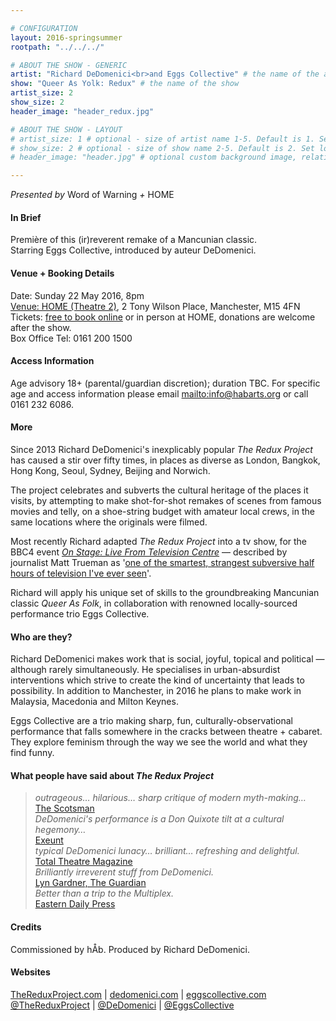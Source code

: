 ```yaml
---

# CONFIGURATION
layout: 2016-springsummer
rootpath: "../../../"

# ABOUT THE SHOW - GENERIC
artist: "Richard DeDomenici<br>and Eggs Collective" # the name of the artist or company
show: "Queer As Yolk: Redux" # the name of the show
artist_size: 2
show_size: 2
header_image: "header_redux.jpg"

# ABOUT THE SHOW - LAYOUT
# artist_size: 1 # optional - size of artist name 1-5. Default is 1. Set longer names to lower values
# show_size: 2 # optional - size of show name 2-5. Default is 2. Set longer names to lower values
# header_image: "header.jpg" # optional custom background image, relative to current page

---
```

*Presented by* Word of Warning *+* HOME      
           
#### In Brief     
Première of this (ir)reverent remake of a Mancunian classic.<br>Starring Eggs Collective, introduced by auteur DeDomenici.        
         
#### Venue + Booking Details       
Date: Sunday 22 May 2016, 8pm              
<a href="http://homemcr.org/visit" target="_blank">Venue: HOME (Theatre 2)</a>, 2 Tony Wilson Place, Manchester, M15 4FN          
Tickets: <a href="http://homemcr.org/event/queer-as-yolk-redux" target="_blank"> free to book online</a> or in person at HOME, donations are welcome after the show.         
Box Office Tel: 0161 200 1500             
              
#### Access Information      

Age advisory 18+ (parental/guardian discretion); duration TBC. For specific age and access information please email <mailto:info@habarts.org> or call 0161 232 6086.    

#### More
Since 2013 Richard DeDomenici's inexplicably popular *The Redux Project* has caused a stir over fifty times, in places as diverse as London, Bangkok, Hong Kong, Seoul, Sydney, Beijing and Norwich.         
         
The project celebrates and subverts the cultural heritage of the places it visits, by attempting to make shot-for-shot remakes of scenes from famous movies and telly, on a shoe-string budget with amateur local crews, in the same locations where the originals were filmed.         
          
Most recently Richard adapted *The Redux Project* into a tv show, for the BBC4 event <a href="http://www.bbc.co.uk/programmes/p038bxhz" target="_blank">*On Stage: Live From Television Centre*</a> — described by journalist Matt Trueman as '<a href="http://twitter.com/matttrueman/status/666028504119648256" target="_blank">one of the smartest, strangest subversive half hours of television I've ever seen</a>'.        
        
Richard will apply his unique set of skills to the groundbreaking Mancunian classic *Queer As Folk*, in collaboration with renowned locally-sourced performance trio Eggs Collective.       
       
#### Who are they?    
Richard DeDomenici makes work that is social, joyful, topical and political — although rarely simultaneously. He specialises in urban-absurdist interventions which strive to create the kind of uncertainty that leads to possibility. In addition to Manchester, in 2016 he plans to make work in Malaysia, Macedonia and Milton Keynes.        
       
Eggs Collective are a trio making sharp, fun, culturally-observational performance that falls somewhere in the cracks between theatre + cabaret. They explore feminism through the way we see the world and what they find funny.        
        
#### What people have said about *The Redux Project*         
>*outrageous… hilarious… sharp critique of modern myth-making…*<br><a href="http://www.scotsman.com/lifestyle/culture/theatre/theatre-review-buzzcut-various-venues-glasgow-1-2870020" target="_blank">The Scotsman</a>       
>*DeDomenici's performance is a Don Quixote tilt at a cultural hegemony…*<br><a href="http://exeuntmagazine.com/features/live-from-television-centre" target="_blank">Exeunt</a>   
>*typical DeDomenici lunacy… brilliant… refreshing and delightful.*<br><a href="http://totaltheatre.org.uk/richard-dedomenici-the-redux-project/" target="_blank">Total Theatre Magazine</a>   
>*Brilliantly irreverent stuff from DeDomenici.*<br><a href="https://twitter.com/lyngardner/status/666011949394710530" target="_blank">Lyn Gardner, The Guardian</a>      
>*Better than a trip to the Multiplex.*<br><a href="http://www.edp24.co.uk/going-out/review_richard_dedomenici_the_redux_project_1_4075953" target="_blank">Eastern Daily Press</a>           
        
#### Credits         
Commissioned by hÅb. Produced by Richard DeDomenici.        
          
#### Websites       
<a href="http://dedomenici.com/redux" target="_blank">TheReduxProject.com</a> | <a href="http://dedomenici.com" target="_blank">dedomenici.com</a> | <a href="http://www.EggsCollective.com" target="_blank">eggscollective.com</a><br><a href="http://twitter.com/TheReduxProject" target="_blank">@TheReduxProject</a> | <a href="http://twitter.com/DeDomenici" target="_blank">@DeDomenici</a> | <a href="http://twitter.com/EggsCollective" target="_blank">@EggsCollective</a>
